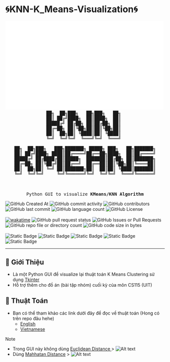 # 🌀KNN-K_Means-Visualization🌀

<pre align="center">
<img src="https://github.com/NTGNguyen/KNN-K_Means-Visualization/blob/main/assets/Automation_IMG_Kmeans_RemoveBG.gif" width = "500">  
            ██╗  ██╗███╗   ██╗███╗   ██╗             
            ██║ ██╔╝████╗  ██║████╗  ██║             
            █████╔╝ ██╔██╗ ██║██╔██╗ ██║             
            ██╔═██╗ ██║╚██╗██║██║╚██╗██║             
            ██║  ██╗██║ ╚████║██║ ╚████║             
            ╚═╝  ╚═╝╚═╝  ╚═══╝╚═╝  ╚═══╝             
                                                     
██╗  ██╗███╗   ███╗███████╗ █████╗ ███╗   ██╗███████╗
██║ ██╔╝████╗ ████║██╔════╝██╔══██╗████╗  ██║██╔════╝
█████╔╝ ██╔████╔██║█████╗  ███████║██╔██╗ ██║███████╗
██╔═██╗ ██║╚██╔╝██║██╔══╝  ██╔══██║██║╚██╗██║╚════██║
██║  ██╗██║ ╚═╝ ██║███████╗██║  ██║██║ ╚████║███████║
╚═╝  ╚═╝╚═╝     ╚═╝╚══════╝╚═╝  ╚═╝╚═╝  ╚═══╝╚══════╝
                                                     
                                                     

Python GUI to visualize <strong>KMeans/KNN Algorithm</strong>
</pre>

![GitHub Created At](https://img.shields.io/github/created-at/NTGNguyen/KNN-K_Means-Visualization?style=for-the-badge)
![GitHub commit activity](https://img.shields.io/github/commit-activity/t/NTGNguyen/KNN-K_Means-Visualization?style=for-the-badge)
![GitHub contributors](https://img.shields.io/github/contributors/NTGNguyen/KNN-K_Means-Visualization?style=for-the-badge)
![GitHub last commit](https://img.shields.io/github/last-commit/NTGNguyen/KNN-K_Means-Visualization?style=for-the-badge)
![GitHub language count](https://img.shields.io/github/languages/count/NTGNguyen/KNN-K_Means-Visualization?style=for-the-badge)
![GitHub License](https://img.shields.io/github/license/NTGNguyen/KNN-K_Means-Visualization?style=for-the-badge)
<br>
<br>
[![wakatime](https://wakatime.com/badge/user/018dc1fb-78ec-4b43-aa3b-c4526233484c/project/f357d7e1-2d02-4846-bd50-f0b210a05dbf.svg?style=for-the-badge)](https://wakatime.com/badge/user/018dc1fb-78ec-4b43-aa3b-c4526233484c/project/f357d7e1-2d02-4846-bd50-f0b210a05dbf)
![GitHub pull request status](https://img.shields.io/github/status/s/pulls/NTGNguyen/KNN-K_Means-Visualization/2?style=for-the-badge)
![GitHub Issues or Pull Requests](https://img.shields.io/github/issues/NTGNguyen/KNN-K_Means-Visualization?style=for-the-badge)
![GitHub repo file or directory count](https://img.shields.io/github/directory-file-count/NTGNguyen/KNN-K_Means-Visualization?style=for-the-badge)
![GitHub code size in bytes](https://img.shields.io/github/languages/code-size/NTGNguyen/KNN-K_Means-Visualization?style=for-the-badge)
<br>
<br>
![Static Badge](https://img.shields.io/badge/Python-n?style=for-the-badge&logo=python&logoColor=%23FFFF00&color=blue)
![Static Badge](https://img.shields.io/badge/Shell-0%20?style=for-the-badge&logo=gnubash&logoColor=white&color=black)
![Static Badge](https://img.shields.io/badge/pre--commit-FAB040?style=for-the-badge&logo=precommit&logoColor=white&color=yellow)
![Static Badge](https://img.shields.io/badge/github--actions-FAB040?style=for-the-badge&logo=githubactions&logoColor=white&color=red)
![Static Badge](https://img.shields.io/badge/github--copilot-FB040?style=for-the-badge&logo=githubcopilot&logoColor=white&color=black)

<hr>

## 📖 Giới Thiệu

- Là một Python GUI để visualize lại thuật toán K Means Clustering sử dụng [Tkinter](https://docs.python.org/3/library/tkinter.html)
- Hỗ trợ thêm cho đồ án (bài tập nhóm) cuối kỳ của môn CS115 (UIT)

## 🧮 Thuật Toán

- Bạn có thể tham khảo các link dưới đây để đọc về thuật toán (Hong có trên repo đâu hehe)
  - [English](https://www.simplilearn.com/tutorials/machine-learning-tutorial/k-means-clustering-algorithm#:~:text=K%2DMeans%20clustering%20is%20an,'K'%20is%20a%20number.)
  - [Vietnamese](https://trituenhantao.io/machine-learning-co-ban/bai-4-k-means-clustering/)

> [!NOTE]
>
> - Trong GUI này không dùng [Euclidean Distance ](https://en.wikipedia.org/wiki/Euclidean_distance) > ![Alt text](https://wikimedia.org/api/rest_v1/media/math/render/svg/9c4f6ecd8278ed2b083d75e1943cb76f43bf48df)
> - Dùng [Mahhatan Distance](https://simple.wikipedia.org/wiki/Manhattan_distance) > ![Alt text](https://wikimedia.org/api/rest_v1/media/math/render/svg/ead7631ca37af0070e989f8415b4cd6886229720)
